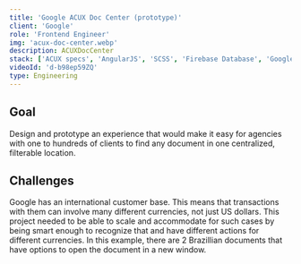 ```yaml
---
title: 'Google ACUX Doc Center (prototype)'
client: 'Google'
role: 'Frontend Engineer'
img: 'acux-doc-center.webp'
description: ACUXDocCenter
stack: ['ACUX specs', 'AngularJS', 'SCSS', 'Firebase Database', 'Google Cloud']
videoId: 'd-b98ep59ZQ'
type: Engineering
---
```


## Goal

Design and prototype an experience that would make it easy for agencies with one to hundreds of clients to find any document in one centralized, filterable location.

## Challenges

Google has an international customer base. This means that transactions with them can involve many different currencies, not just US dollars. This project needed to be able to scale and accommodate for such cases by being smart enough to recognize that and have different actions for different currencies. In this example, there are 2 Brazillian documents that have options to open the document in a new window.
